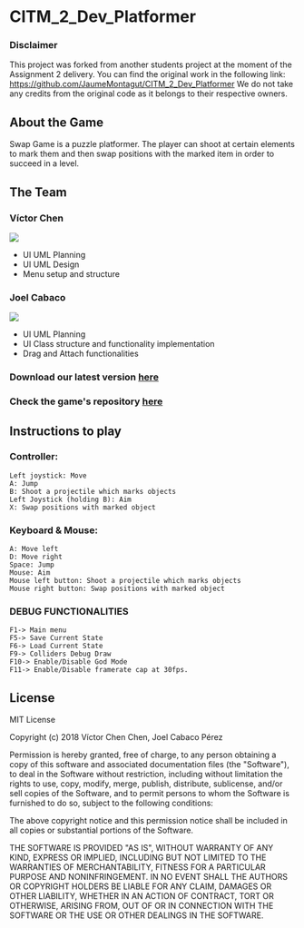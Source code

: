 ﻿# CITM_2_Dev_Platformer

### Disclaimer
This project was forked from another students project at the moment of the Assignment 2 delivery. 
You can find the original work in the following link: https://github.com/JaumeMontagut/CITM_2_Dev_Platformer
We do not take any credits from the original code as it belongs to their respective owners.

## About the Game 
Swap Game is a puzzle platformer. The player can shoot at certain elements to mark them and then swap positions with the marked item in order to succeed in a level.

## The Team
### Víctor Chen
![](https://i.imgur.com/whMlj9l.png)

 - UI UML Planning
 - UI UML Design
 - Menu setup and structure

### Joel Cabaco
![](https://i.imgur.com/IDu18wy.png)
 
 - UI UML Planning
 - UI Class structure and functionality implementation
 - Drag and Attach functionalities

	
### Download our latest version [here](https://github.com/dynamiczero99/CITM_2_Dev_Platformer/releases)
### Check the game's repository [here](https://github.com/dynamiczero99/CITM_2_Dev_Platformer)

## Instructions to play

### Controller:
	Left joystick: Move
	A: Jump
	B: Shoot a projectile which marks objects
	Left Joystick (holding B): Aim
	X: Swap positions with marked object
	
### Keyboard & Mouse:
	A: Move left
	D: Move right
	Space: Jump
	Mouse: Aim
	Mouse left button: Shoot a projectile which marks objects
	Mouse right button: Swap positions with marked object
	
### DEBUG FUNCTIONALITIES
	
	F1-> Main menu
	F5-> Save Current State
	F6-> Load Current State
	F9-> Colliders Debug Draw
	F10-> Enable/Disable God Mode
	F11-> Enable/Disable framerate cap at 30fps.
	
## License
MIT License

Copyright (c) 2018 Víctor Chen Chen, Joel Cabaco Pérez

Permission is hereby granted, free of charge, to any person obtaining a copy
of this software and associated documentation files (the "Software"), to deal
in the Software without restriction, including without limitation the rights
to use, copy, modify, merge, publish, distribute, sublicense, and/or sell
copies of the Software, and to permit persons to whom the Software is
furnished to do so, subject to the following conditions:

The above copyright notice and this permission notice shall be included in all
copies or substantial portions of the Software.

THE SOFTWARE IS PROVIDED "AS IS", WITHOUT WARRANTY OF ANY KIND, EXPRESS OR
IMPLIED, INCLUDING BUT NOT LIMITED TO THE WARRANTIES OF MERCHANTABILITY,
FITNESS FOR A PARTICULAR PURPOSE AND NONINFRINGEMENT. IN NO EVENT SHALL THE
AUTHORS OR COPYRIGHT HOLDERS BE LIABLE FOR ANY CLAIM, DAMAGES OR OTHER
LIABILITY, WHETHER IN AN ACTION OF CONTRACT, TORT OR OTHERWISE, ARISING FROM,
OUT OF OR IN CONNECTION WITH THE SOFTWARE OR THE USE OR OTHER DEALINGS IN THE
SOFTWARE.
